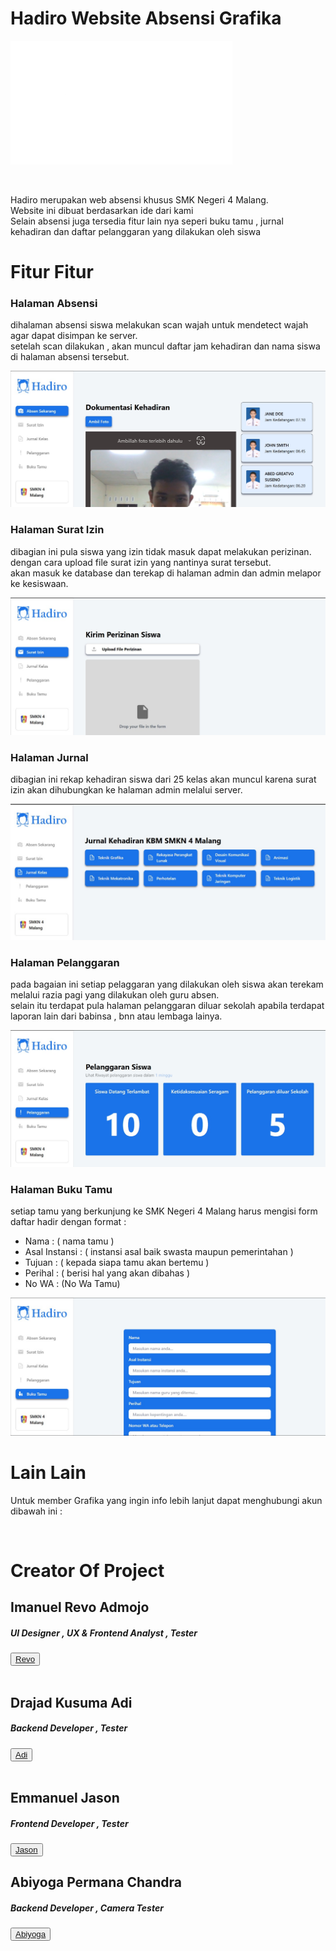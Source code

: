 # Hadiro Website Absensi Grafika
<body>

<img src="./README-assets/hadiro.png"> <br>

<br> 

<p>
 Hadiro merupakan web absensi khusus SMK Negeri 4 Malang.<br>
 Website ini dibuat berdasarkan ide dari kami <br>
 Selain absensi juga tersedia fitur lain nya seperi buku tamu , jurnal kehadiran dan daftar pelanggaran yang dilakukan oleh siswa <br>
</p>

<h1>Fitur Fitur</h1>

<h3>Halaman Absensi</h3>

<p>
 dihalaman absensi siswa melakukan scan wajah untuk mendetect wajah agar dapat disimpan ke server. <br>
 setelah scan dilakukan , akan muncul daftar jam kehadiran dan nama siswa di halaman absensi tersebut. <br>
</p>

<img src="./README-assets/halaman absensi.jpg">

<h3>Halaman Surat Izin</h3>

<p>
   dibagian ini pula siswa yang izin tidak masuk dapat melakukan perizinan.<br> dengan cara upload file surat izin yang nantinya surat tersebut. <br> akan masuk ke database dan terekap di halaman admin dan admin melapor ke kesiswaan. <br>
</p>

<img src="./README-assets/halaman surat izin.jpg">

<h3>Halaman Jurnal</h3>

<p>
   dibagian ini rekap kehadiran siswa dari 25 kelas akan muncul karena surat izin akan dihubungkan ke halaman admin melalui server.<br>
</p>

<img src="./README-assets/halaman jurnal siswa.jpg">

<h3>Halaman Pelanggaran</h3>

<p>
   pada bagaian ini setiap pelaggaran yang dilakukan oleh siswa akan terekam melalui razia pagi yang dilakukan oleh guru absen. <br>
   selain itu terdapat pula halaman pelanggaran diluar sekolah apabila terdapat laporan lain dari babinsa , bnn atau lembaga lainya. <br>
</p>

<img src="./README-assets/halaman pelanggaran siswa.jpg">

<h3>Halaman Buku Tamu</h3>

<p>
   setiap tamu yang berkunjung ke SMK Negeri 4 Malang harus mengisi form daftar hadir dengan format : <br>

   * Nama : ( nama tamu )<br> 
   * Asal Instansi : ( instansi asal baik swasta maupun pemerintahan ) <br>
   * Tujuan : ( kepada siapa tamu akan bertemu )<br>
   * Perihal : ( berisi hal yang akan dibahas ) <br>
   * No WA : (No Wa Tamu) <br>
</p>

<img src="./README-assets/halaman buku tamu.jpg">


<h1>Lain Lain</h1>

Untuk member Grafika yang ingin info lebih lanjut dapat menghubungi akun dibawah ini : 

 

<br>

# Creator Of Project 

<h2> Imanuel Revo Admojo </h2>
<h5> UI Designer , UX & Frontend Analyst , Tester </h5> 

<button>
  <a href="https://grafikarsa.com/members/rev0c4lor5/">
  <span>Revo</span>
  </a>
</button> <br><br>

<h2> Drajad Kusuma Adi </h2>
<h5> Backend Developer , Tester </h5>

<button>
  <a href="https://grafikarsa.com/members/drajad-kusuma-adi/">
  <span>Adi</span>
  </a>
</button> <br><br>

<h2> Emmanuel Jason </h2>
<h5> Frontend Developer , Tester </h5>


<button>
  <a href="https://grafikarsa.com/members/jason4931/">
  <span>Jason</span>
  </a>
</button>

<h2> Abiyoga Permana Chandra
<h5> Backend Developer , Camera Tester </h5>

<button>
  <a href="https://grafikarsa.com/members/abiyogapermanachandra/">
  <span>Abiyoga</span>
  </a>
</button>

</body>
